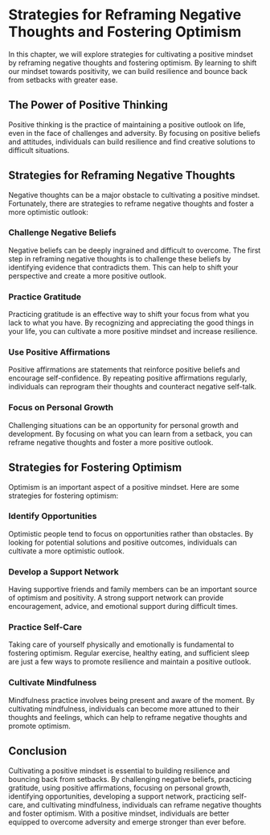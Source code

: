 Strategies for Reframing Negative Thoughts and Fostering Optimism
============================================================================================================

In this chapter, we will explore strategies for cultivating a positive mindset by reframing negative thoughts and fostering optimism. By learning to shift our mindset towards positivity, we can build resilience and bounce back from setbacks with greater ease.

The Power of Positive Thinking
------------------------------

Positive thinking is the practice of maintaining a positive outlook on life, even in the face of challenges and adversity. By focusing on positive beliefs and attitudes, individuals can build resilience and find creative solutions to difficult situations.

Strategies for Reframing Negative Thoughts
------------------------------------------

Negative thoughts can be a major obstacle to cultivating a positive mindset. Fortunately, there are strategies to reframe negative thoughts and foster a more optimistic outlook:

### Challenge Negative Beliefs

Negative beliefs can be deeply ingrained and difficult to overcome. The first step in reframing negative thoughts is to challenge these beliefs by identifying evidence that contradicts them. This can help to shift your perspective and create a more positive outlook.

### Practice Gratitude

Practicing gratitude is an effective way to shift your focus from what you lack to what you have. By recognizing and appreciating the good things in your life, you can cultivate a more positive mindset and increase resilience.

### Use Positive Affirmations

Positive affirmations are statements that reinforce positive beliefs and encourage self-confidence. By repeating positive affirmations regularly, individuals can reprogram their thoughts and counteract negative self-talk.

### Focus on Personal Growth

Challenging situations can be an opportunity for personal growth and development. By focusing on what you can learn from a setback, you can reframe negative thoughts and foster a more positive outlook.

Strategies for Fostering Optimism
---------------------------------

Optimism is an important aspect of a positive mindset. Here are some strategies for fostering optimism:

### Identify Opportunities

Optimistic people tend to focus on opportunities rather than obstacles. By looking for potential solutions and positive outcomes, individuals can cultivate a more optimistic outlook.

### Develop a Support Network

Having supportive friends and family members can be an important source of optimism and positivity. A strong support network can provide encouragement, advice, and emotional support during difficult times.

### Practice Self-Care

Taking care of yourself physically and emotionally is fundamental to fostering optimism. Regular exercise, healthy eating, and sufficient sleep are just a few ways to promote resilience and maintain a positive outlook.

### Cultivate Mindfulness

Mindfulness practice involves being present and aware of the moment. By cultivating mindfulness, individuals can become more attuned to their thoughts and feelings, which can help to reframe negative thoughts and promote optimism.

Conclusion
----------

Cultivating a positive mindset is essential to building resilience and bouncing back from setbacks. By challenging negative beliefs, practicing gratitude, using positive affirmations, focusing on personal growth, identifying opportunities, developing a support network, practicing self-care, and cultivating mindfulness, individuals can reframe negative thoughts and foster optimism. With a positive mindset, individuals are better equipped to overcome adversity and emerge stronger than ever before.
